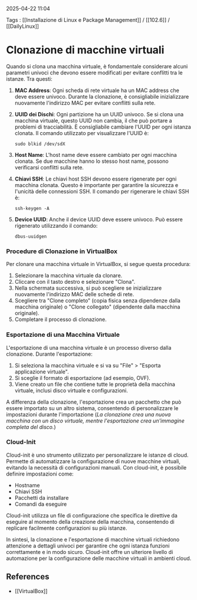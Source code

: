 2025-04-22 11:04

Tags : [[Installazione di Linux e Package Management]] / [[102.6]] / [[DailyLinux]] 

# Clonazione di macchine virtuali

Quando si clona una macchina virtuale, è fondamentale considerare alcuni parametri univoci che devono essere modificati per evitare conflitti tra le istanze. Tra questi:

1. **MAC Address**: Ogni scheda di rete virtuale ha un MAC address che deve essere univoco. Durante la clonazione, è consigliabile inizializzare nuovamente l'indirizzo MAC per evitare conflitti sulla rete.

2. **UUID dei Dischi**: Ogni partizione ha un UUID univoco. Se si clona una macchina virtuale, questo UUID non cambia, il che può portare a problemi di tracciabilità. È consigliabile cambiare l'UUID per ogni istanza clonata. Il comando utilizzato per visualizzare l'UUID è:
   ```
   sudo blkid /dev/sdX
   ```

3. **Host Name**: L'host name deve essere cambiato per ogni macchina clonata. Se due macchine hanno lo stesso host name, possono verificarsi conflitti sulla rete.

4. **Chiavi SSH**: Le chiavi host SSH devono essere rigenerate per ogni macchina clonata. Questo è importante per garantire la sicurezza e l'unicità delle connessioni SSH. Il comando per rigenerare le chiavi SSH è:
   ```
   ssh-keygen -A
   ```

5. **Device UUID**: Anche il device UUID deve essere univoco. Può essere rigenerato utilizzando il comando:
   ```
   dbus-uuidgen
   ```

### Procedure di Clonazione in VirtualBox
Per clonare una macchina virtuale in VirtualBox, si segue questa procedura:

1. Selezionare la macchina virtuale da clonare.
2. Cliccare con il tasto destro e selezionare "Clona".
3. Nella schermata successiva, si può scegliere se inizializzare nuovamente l'indirizzo MAC delle schede di rete.
4. Scegliere tra "Clone completo" (copia fisica senza dipendenze dalla macchina originale) o "Clone collegato" (dipendente dalla macchina originale).
5. Completare il processo di clonazione.

### Esportazione di una Macchina Virtuale
L'esportazione di una macchina virtuale è un processo diverso dalla clonazione. Durante l'esportazione:

1. Si seleziona la macchina virtuale e si va su "File" > "Esporta applicazione virtuale".
2. Si sceglie il formato di esportazione (ad esempio, OVF).
3. Viene creato un file che contiene tutte le proprietà della macchina virtuale, inclusi disco virtuale e configurazioni.

A differenza della clonazione, l'esportazione crea un pacchetto che può essere importato su un altro sistema, consentendo di personalizzare le impostazioni durante l'importazione (*La clonazione crea una nuova macchina con un disco virtuale, mentre l'esportazione crea un'immagine completa del disco.*)

### Cloud-Init
Cloud-init è uno strumento utilizzato per personalizzare le istanze di cloud. Permette di automatizzare la configurazione di nuove macchine virtuali, evitando la necessità di configurazioni manuali. Con cloud-init, è possibile definire impostazioni come:

- Hostname
- Chiavi SSH
- Pacchetti da installare
- Comandi da eseguire

Cloud-init utilizza un file di configurazione che specifica le direttive da eseguire al momento della creazione della macchina, consentendo di replicare facilmente configurazioni su più istanze.

In sintesi, la clonazione e l'esportazione di macchine virtuali richiedono attenzione a dettagli univoci per garantire che ogni istanza funzioni correttamente e in modo sicuro. Cloud-init offre un ulteriore livello di automazione per la configurazione delle macchine virtuali in ambienti cloud.
## References

- [[VirtualBox]]
